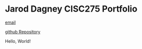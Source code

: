 # Jarod Dagney CISC275 Portfolio

[email](jwdagney@udel.edu)

[github Repository](https://github.com/jwdagney55/jwdagney55.github.io)

Hello, World!
